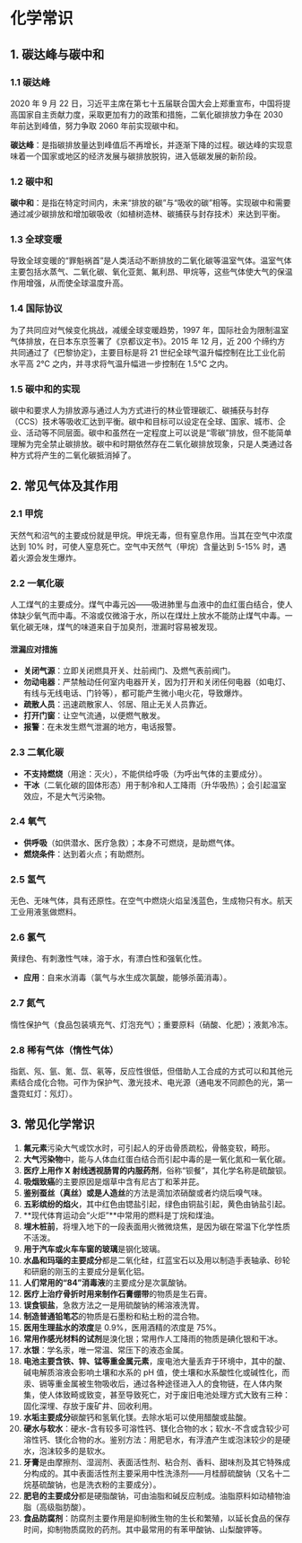 # 化学常识

## 1. 碳达峰与碳中和

### 1.1 碳达峰

2020 年 9 月 22 日，习近平主席在第七十五届联合国大会上郑重宣布，中国将提高国家自主贡献力度，采取更加有力的政策和措施，二氧化碳排放力争在 2030 年前达到峰值，努力争取 2060 年前实现碳中和。

**碳达峰**：是指碳排放量达到峰值后不再增长，并逐渐下降的过程。碳达峰的实现意味着一个国家或地区的经济发展与碳排放脱钩，进入低碳发展的新阶段。

### 1.2 碳中和

**碳中和**：是指在特定时间内，未来“排放的碳”与“吸收的碳”相等。实现碳中和需要通过减少碳排放和增加碳吸收（如植树造林、碳捕获与封存技术）来达到平衡。

### 1.3 全球变暖

导致全球变暖的“罪魁祸首”是人类活动不断排放的二氧化碳等温室气体。温室气体主要包括水蒸气、二氧化碳、氧化亚氮、氟利昂、甲烷等，这些气体使大气的保温作用增强，从而使全球温度升高。

### 1.4 国际协议

为了共同应对气候变化挑战，减缓全球变暖趋势，1997 年，国际社会为限制温室气体排放，在日本东京签署了《京都议定书》。2015 年 12 月，近 200 个缔约方共同通过了《巴黎协定》，主要目标是将 21 世纪全球气温升幅控制在比工业化前水平高 2℃ 之内，并寻求将气温升幅进一步控制在 1.5℃ 之内。

### 1.5 碳中和的实现

碳中和要求人为排放源与通过人为方式进行的林业管理碳汇、碳捕获与封存（CCS）技术等吸收汇达到平衡。碳中和目标可以设定在全球、国家、城市、企业、活动等不同层面。碳中和虽然在一定程度上可以说是“零碳”排放，但不能简单理解为完全禁止碳排放。碳中和时期依然存在二氧化碳排放现象，只是人类通过各种方式将产生的二氧化碳抵消掉了。

## 2. 常见气体及其作用

### 2.1 甲烷

天然气和沼气的主要成份就是甲烷。甲烷无毒，但有窒息作用。当其在空气中浓度达到 10% 时，可使人窒息死亡。空气中天然气（甲烷）含量达到 5-15% 时，遇着火源会发生爆炸。

### 2.2 一氧化碳

人工煤气的主要成分。煤气中毒元凶——吸进肺里与血液中的血红蛋白结合，使人体缺少氧气而中毒。不溶或仅微溶于水，所以在煤灶上放水不能防止煤气中毒。一氧化碳无味，煤气的味道来自于加臭剂，泄漏时容易被发现。

#### 泄漏应对措施

- **关闭气源**：立即关闭燃具开关、灶前阀门、及燃气表前阀门。
- **勿动电器**：严禁触动任何室内电器开关，因为打开和关闭任何电器（如电灯、有线与无线电话、门铃等），都可能产生微小电火花，导致爆炸。
- **疏散人员**：迅速疏散家人、邻居、阻止无关人员靠近。
- **打开门窗**：让空气流通，以便燃气散发。
- **报警**：在未发生燃气泄漏的地方，电话报警。

### 2.3 二氧化碳

- **不支持燃烧**（用途：灭火），不能供给呼吸（为呼出气体的主要成分）。
- **干冰**（二氧化碳的固体形态）用于制冷和人工降雨（升华吸热）；会引起温室效应，不是大气污染物。

### 2.4 氧气

- **供呼吸**（如供潜水、医疗急救）；本身不可燃烧，是助燃气体。
- **燃烧条件**：达到着火点；有助燃剂。

### 2.5 氢气

无色、无味气体，具有还原性。在空气中燃烧火焰呈浅蓝色，生成物只有水。航天工业用液氢做燃料。

### 2.6 氯气

黄绿色、有刺激性气味，溶于水，有漂白性和强氧化性。

- **应用**：自来水消毒（氯气与水生成次氯酸，能够杀菌消毒）。

### 2.7 氮气

惰性保护气（食品包装填充气、灯泡充气）；重要原料（硝酸、化肥）；液氮冷冻。

### 2.8 稀有气体（惰性气体）

指氦、氖、氩、氪、氙、氡等，反应性很低，但借助人工合成的方式可以和其他元素结合成化合物。可作为保护气、激光技术、电光源（通电发不同颜色的光，第一盏霓虹灯：氖灯）。

## 3. 常见化学常识

1. **氟元素**污染大气或饮水时，可引起人的牙齿骨质疏松，骨骼变软，畸形。
2. **大气污染物**中，能与人体血红蛋白结合而引起中毒的是一氧化氮和一氧化碳。
3. **医疗上用作 X 射线透视肠胃的内服药剂**，俗称“钡餐”，其化学名称是硫酸钡。
4. **吸烟致癌**的主要原因是烟草中含有尼古丁和苯并芘。
5. **鉴别蚕丝（真丝）或是人造丝**的方法是滴加浓硝酸或者灼烧后嗅气味。
6. **五彩缤纷的焰火**，其中红色由锶盐引起，绿色由铜盐引起，黄色由钠盐引起。
7. **现代体育运动会“火炬”**中常用的燃料是丁烷和煤油。
8. **埋木桩前**，将埋入地下的一段表面用火微微烧焦，是因为碳在常温下化学性质不活泼。
9. **用于汽车或火车车窗的玻璃**是钢化玻璃。
10. **水晶和玛瑙的主要成分**都是二氧化硅，红蓝宝石以及用以制造手表轴承、砂轮和研磨的刚玉的主要成分是氧化铝。
11. **人们常用的“84”消毒液**的主要成分是次氯酸钠。
12. **医疗上治疗骨折时用来制作石膏绷带**的物质是生石膏。
13. **误食钡盐**，急救方法之一是用硫酸钠的稀溶液洗胃。
14. **制造普通铅笔芯**的物质是石墨粉和粘土粉的混合物。
15. **医用生理盐水的浓度**是 0.9%，医用酒精的浓度是 75%。
16. **常用作感光材料的试剂**是溴化银；常用作人工降雨的物质是碘化银和干冰。
17. **水银**：学名汞，唯一常温、常压下的液态金属。
18. **电池主要含铁、锌、锰等重金属元素**，废电池大量丢弃于环境中，其中的酸、碱电解质溶液会影响土壤和水系的 pH 值，使土壤和水系酸性化或碱性化，而汞、镉等重金属被生物吸收后，通过各种途径进入人的食物链，在人体内聚集，使人体致畸或致变，甚至导致死亡，对于废旧电池处理方式大致有三种：固化深埋、存放于废矿井、回收利用。
19. **水垢主要成分**碳酸钙和氢氧化镁。去除水垢可以使用醋酸或盐酸。
20. **硬水与软水**：硬水-含有较多可溶性钙、镁化合物的水；软水-不含或含较少可溶性钙、镁化合物的水。鉴别方法：用肥皂水，有浮渣产生或泡沫较少的是硬水，泡沫较多的是软水。
21. **牙膏**是由摩擦剂、湿润剂、表面活性剂、粘合剂、香料、甜味剂及其它特殊成分构成的。其中表面活性剂主要采用中性洗涤剂——月桂醇硫酸钠（又名十二烷基硫酸钠，也是洗衣粉的主要成分）。
22. **肥皂的主要成分**都是硬脂酸钠，可由油脂和碱反应制成。油脂原料如动植物油脂（高级脂肪酸）。
23. **食品防腐剂**：防腐剂主要作用是抑制微生物的生长和繁殖，以延长食品的保存时间，抑制物质腐败的药剂。其中最常用的有苯甲酸钠、山梨酸钾等。